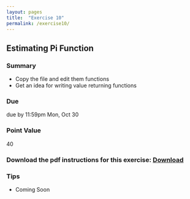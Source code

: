 ```yaml
---
layout: pages
title:  "Exercise 10"
permalink: /exercise10/
---
```


## Estimating Pi Function

### Summary

- Copy the file and edit them functions
- Get an idea for writing value returning functions

### Due
due by 11:59pm Mon, Oct 30

### Point Value
40

### Download the pdf instructions for this exercise: [Download](https://rawgit.com/jeungsook/cs135/master/exercises/pdf/CS%20135%20Fall%202017%20Exercise%20%2310.pdf)

### Tips
- Coming Soon
